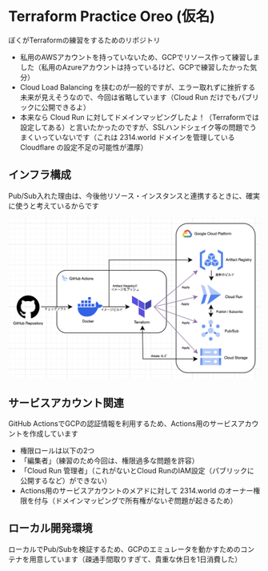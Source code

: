 # Terraform Practice Oreo (仮名)
ぼくがTerraformの練習をするためのリポジトリ

- 私用のAWSアカウントを持っていないため、GCPでリソース作って練習しました（私用のAzureアカウントは持っているけど、GCPで練習したかった気分）
- Cloud Load Balancing を挟むのが一般的ですが、エラー取れずに挫折する未来が見えそうなので、今回は省略しています（Cloud Run だけでもパブリックに公開できるよ）
- 本来なら Cloud Run に対してドメインマッピングしたよ！（Terraformでは設定してある）と言いたかったのですが、SSLハンドシェイク等の問題でうまくいっていないです（これは 2314.world ドメインを管理している Cloudflare の設定不足の可能性が濃厚）

## インフラ構成
Pub/Sub入れた理由は、今後他リソース・インスタンスと連携するときに、確実に使うと考えているからです

![architecture](./assets/architecture.png)

## サービスアカウント関連
GitHub ActionsでGCPの認証情報を利用するため、Actions用のサービスアカウントを作成しています

- 権限ロールは以下の2つ
- 「編集者」（練習のため今回は、権限過多な問題を許容）
- 「Cloud Run 管理者」（これがないとCloud RunのIAM設定（パブリックに公開するなど）ができない）
- Actions用のサービスアカウントのメアドに対して 2314.world のオーナー権限を付与（ドメインマッピングで所有権がないぞ問題が起きるため）

## ローカル開発環境
ローカルでPub/Subを検証するため、GCPのエミュレータを動かすためのコンテナを用意しています（疎通手間取りすぎて、貴重な休日を1日消費した）
